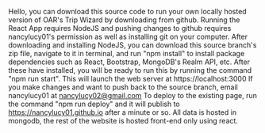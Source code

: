 
Hello, you can download this source code to run your own locally hosted version of OAR's Trip Wizard by downloading from github. 
Running the React App requires NodeJS and pushing changes to github requires nancylucy01's permission as well as installing git on your computer.
After downloading and installing NodeJS, you can download this source branch's zip file, navigate to it in terminal, and run "npm install" to install
package dependencies such as React, Bootstrap, MongoDB's Realm API, etc. 
After these have installed, you will be ready to run this by running the command "npm run start".
This will launch the web server at https://localhost:3000
If you make changes and want to push back to the source branch, email nancylucy01 at nancylucy02@gmail.com
To deploy to the existing page, run the command "npm run deploy" and it will publish to https://nancylucy01.github.io after a minute or so.
All data is hosted in mongodb, the rest of the website is hosted front-end only using react.
